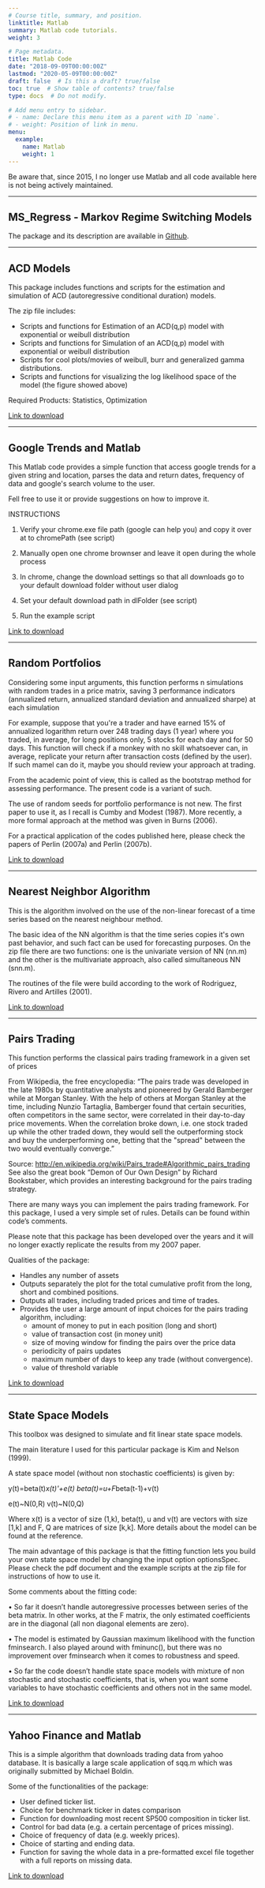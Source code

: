 ```yaml
---
# Course title, summary, and position.
linktitle: Matlab
summary: Matlab code tutorials.
weight: 3

# Page metadata.
title: Matlab Code
date: "2018-09-09T00:00:00Z"
lastmod: "2020-05-09T00:00:00Z"
draft: false  # Is this a draft? true/false
toc: true  # Show table of contents? true/false
type: docs  # Do not modify.

# Add menu entry to sidebar.
# - name: Declare this menu item as a parent with ID `name`.
# - weight: Position of link in menu.
menu:
  example:
    name: Matlab
    weight: 1
---
```


<div class="alert alert-warning">
  Be aware that, since 2015, I no longer use Matlab and all code available here is not being actively maintained. 
</div>


---


## MS_Regress - Markov Regime Switching Models

The package and its description are available in [Github](https://github.com/msperlin/MS_Regress-Matlab).

---

## ACD Models

This package includes functions and scripts for the estimation and simulation of ACD (autoregressive conditional duration) models.

The zip file includes:

- Scripts and functions for Estimation of an ACD(q,p) model with exponential or weibull distribution
- Scripts and functions for Simulation of an ACD(q,p) model with exponential or weibull distribution
- Scripts for cool plots/movies of weibull, burr and generalized gamma distributions.
- Scripts and functions for visualizing the log likelihood space of the model (the figure showed above)

Required Products: Statistics, Optimization

[Link to download](/blog/files/matlab/ACD_Models_FEX.zip)

---

## Google Trends and Matlab

This Matlab code provides a simple function that access google trends for a given string and location, parses the data and return dates, frequency of data and google's search volume to the user.

Fell free to use it or provide suggestions on how to improve it.

INSTRUCTIONS

1) Verify your chrome.exe file path (google can help you) and copy it over at to chromePath (see script)

2) Manually open one chrome brownser and leave it open during the whole process

3) In chrome, change the download settings so that all downloads go to your default download folder without user dialog

4) Set your default download path in dlFolder (see script)

5) Run the example script

[Link to download](/blog/files/matlab/Gtrends_Matlab_v1.zip)

---

## Random Portfolios

Considering some input arguments, this function performs n simulations with random trades in a price matrix, saving 3 performance indicators (annualized return, annualized standard deviation and annualized sharpe) at each simulation

For example, suppose that you're a trader and have earned 15% of annualized logarithm return over 248 trading days (1 year) where you traded, in average, for long positions only, 5 stocks for each day and for 50 days. This function will check if a monkey with no skill whatsoever can, in average, replicate your return after transaction costs (defined by the user). If such mamel can do it, maybe you should review your approach at trading.

From the academic point of view, this is called as the bootstrap method for assessing performance. The present code is a variant of such.

The use of random seeds for portfolio performance is not new. The first paper to use it, as I recall is Cumby and Modest (1987). More recently, a more formal approach at the method was given in Burns (2006).

For a practical application of the codes published here, please check the papers of Perlin (2007a) and Perlin (2007b).

[Link to download](/blog/files/matlab/Monkey_Trading_FEX.zip)

---

## Nearest Neighbor Algorithm

This is the algorithm involved on the use of the non-linear forecast of a time series based on the nearest neighbour method.

The basic idea of the NN algorithm is that the time series copies it's own past behavior, and such fact can be used for forecasting purposes. On the zip file there are two functions: one is the univariate version of NN (nn.m) and the other is the multivariate approach, also called simultaneous NN (snn.m).

The routines of the file were build according to the work of Rodriguez, Rivero and Artilles (2001).

[Link to download](/blog/files/matlab/NN_FEX.zip)

---

## Pairs Trading

This function performs the classical pairs trading framework in a given set of prices

From Wikipedia, the free encyclopedia:
“The pairs trade was developed in the late 1980s by quantitative analysts and pioneered by Gerald Bamberger while at Morgan Stanley. With the help of others at Morgan Stanley at the time, including Nunzio Tartaglia, Bamberger found that certain securities, often competitors in the same sector, were correlated in their day-to-day price movements. When the correlation broke down, i.e. one stock traded up while the other traded down, they would sell the outperforming stock and buy the underperforming one, betting that the "spread" between the two would eventually converge.”

Source: http://en.wikipedia.org/wiki/Pairs_trade#Algorithmic_pairs_trading
See also the great book “Demon of Our Own Design” by Richard Bookstaber, which provides an interesting background for the pairs trading strategy.

There are many ways you can implement the pairs trading framework. For this package, I used a very simple set of rules. Details can be found within code’s comments.

Please note that this package has been developed over the years and it will no longer exactly replicate the results from my 2007 paper.

Qualities of the package:
- Handles any number of assets
- Outputs separately the plot for the total cumulative profit from the long, short and combined positions.
- Outputs all trades, including traded prices and time of trades.
- Provides the user a large amount of input choices for the pairs trading algorithm, including:
    * amount of money to put in each position (long and short)
    * value of transaction cost (in money unit)
    * size of moving window for finding the pairs over the price data
    * periodicity of pairs updates
    * maximum number of days to keep any trade (without convergence).
    * value of threshold variable

[Link to download](/blog/files/matlab/PairsTrading_FEX.zip)


---

## State Space Models

This toolbox was designed to simulate and fit linear state space models.

The main literature I used for this particular package is Kim and Nelson (1999).

A state space model (without non stochastic coefficients) is given by:

y(t)=beta(t)*x(t)'+e(t)
beta(t)=u+F*beta(t-1)+v(t)

e(t)~N(0,R)
v(t)~N(0,Q)

Where x(t) is a vector of size (1,k), beta(t), u and v(t) are vectors with size [1,k] and F, Q are matrices of size [k,k]. More details about the model can be found at the reference.

The main advantage of this package is that the fitting function lets you build your own state space model by changing the input option optionsSpec. Please check the pdf document and the example scripts at the zip file for instructions of how to use it.

Some comments about the fitting code:

•	So far it doesn’t handle autoregressive processes between series of the beta matrix. In other works, at the F matrix, the only estimated coefficients are in the diagonal (all non diagonal elements are zero).

•	The model is estimated by Gaussian maximum likelihood with the function fminsearch. I also played around with fminunc(), but there was no improvement over fminsearch when it comes to robustness and speed.

•	So far the code doesn’t handle state space models with mixture of non stochastic and stochastic coefficients, that is, when you want some variables to have stochastic coefficients and others not in the same model.

[Link to download](/blog/files/matlab/State_Space_Models_FEX.zip)

---

## Yahoo Finance and Matlab

This is a simple algorithm that downloads trading data from yahoo database. It is basically a large scale application of sqq.m which was originally submitted by Michael Boldin.

Some of the functionalities of the package:

- User defined ticker list.
- Choice for benchmark ticker in dates comparison
- Function for downloading most recent SP500 composition in ticker list.
- Control for bad data (e.g. a certain percentage of prices missing).
- Choice of frequency of data (e.g. weekly prices).
- Choice of starting and ending data.
- Function for saving the whole data in a pre-formatted excel file together with a full reports on missing data.

[Link to download](/blog/files/matlab/GetTickerData_FEX.zip)
